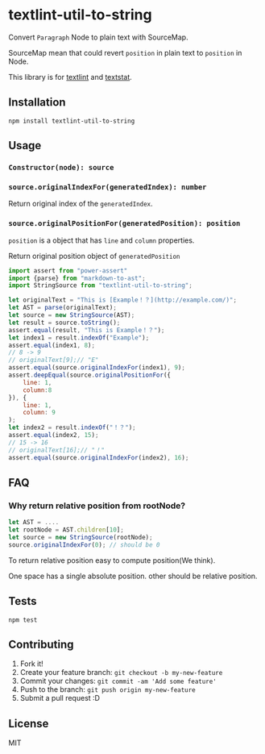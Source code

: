 # textlint-util-to-string

Convert `Paragraph` Node to plain text with SourceMap.

SourceMap mean that could revert `position` in plain text to `position` in Node.

This library is for [textlint](https://github.com/textlint/textlint "textlint") and [textstat](https://github.com/azu/textstat "textstat").

## Installation

    npm install textlint-util-to-string

## Usage

### `Constructor(node): source`

### `source.originalIndexFor(generatedIndex): number`

Return original index of the `generatedIndex`.

### `source.originalPositionFor(generatedPosition): position`

`position` is a object that has `line` and `column` properties.

Return original position object of `generatedPosition`

```js
import assert from "power-assert"
import {parse} from "markdown-to-ast";
import StringSource from "textlint-util-to-string";

let originalText = "This is [Example！？](http://example.com/)";
let AST = parse(originalText);
let source = new StringSource(AST);
let result = source.toString();
assert.equal(result, "This is Example！？");
let index1 = result.indexOf("Example");
assert.equal(index1, 8);
// 8 -> 9
// originalText[9];// "E"
assert.equal(source.originalIndexFor(index1), 9);
assert.deepEqual(source.originalPositionFor({
    line: 1,
    column:8
}), {
    line: 1,
    column: 9
);
let index2 = result.indexOf("！？");
assert.equal(index2, 15);
// 15 -> 16
// originalText[16];// "！"
assert.equal(source.originalIndexFor(index2), 16);
```

## FAQ

### Why return relative position from rootNode?

```js
let AST = ....
let rootNode = AST.children[10];
let source = new StringSource(rootNode);
source.originalIndexFor(0); // should be 0
```

To return relative position easy to compute position(We think).

One space has a single absolute position. other should be relative position.

## Tests

    npm test

## Contributing

1. Fork it!
2. Create your feature branch: `git checkout -b my-new-feature`
3. Commit your changes: `git commit -am 'Add some feature'`
4. Push to the branch: `git push origin my-new-feature`
5. Submit a pull request :D

## License

MIT